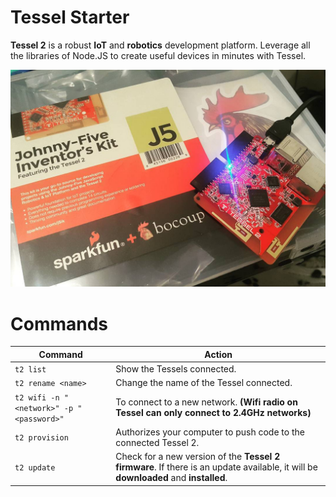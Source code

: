 # Tessel Starter
**Tessel 2** is a robust **IoT** and **robotics** development platform. 
Leverage all the libraries of Node.JS to create useful devices in minutes with Tessel. 

![Tessel 2](https://github.com/jdnichollsc/Tessel/blob/gh-pages/images/tessel2.jpg?raw=true)

# Commands

Command                                  | Action
-------------------------------------    | -----------
`t2 list`                                | Show the Tessels connected.
`t2 rename <name>`                       | Change the name of the Tessel connected.
`t2 wifi -n "<network>" -p "<password>"` | To connect to a new network. **(Wifi radio on Tessel can only connect to 2.4GHz networks)**
`t2 provision`                           | Authorizes your computer to push code to the connected Tessel 2.
`t2 update`                              | Check for a new version of the **Tessel 2 firmware**. If there is an update available, it will be **downloaded** and **installed**.